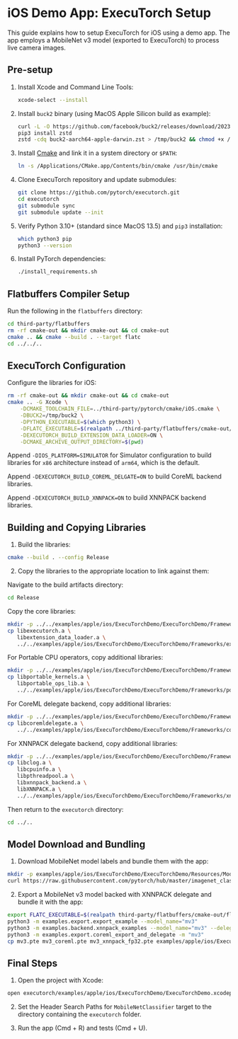 # iOS Demo App: ExecuTorch Setup

This guide explains how to setup ExecuTorch for iOS using a demo app. The app
employs a MobileNet v3 model (exported to ExecuTorch) to process live camera
images.

## Pre-setup

1. Install Xcode and Command Line Tools:

   ```bash
   xcode-select --install
   ```

2. Install `buck2` binary (using MacOS Apple Silicon build as example):

   ```bash
   curl -L -O https://github.com/facebook/buck2/releases/download/2023-07-18/buck2-aarch64-apple-darwin.zst
   pip3 install zstd
   zstd -cdq buck2-aarch64-apple-darwin.zst > /tmp/buck2 && chmod +x /tmp/buck2
   ```

3. Install [Cmake](cmake.org/download) and link it in a system directory or
   `$PATH`:

   ```bash
   ln -s /Applications/CMake.app/Contents/bin/cmake /usr/bin/cmake
   ```

4. Clone ExecuTorch repository and update submodules:

   ```bash
   git clone https://github.com/pytorch/executorch.git
   cd executorch
   git submodule sync
   git submodule update --init
   ```

5. Verify Python 3.10+ (standard since MacOS 13.5) and `pip3` installation:

   ```bash
   which python3 pip
   python3 --version
   ```

6. Install PyTorch dependencies:

   ```bash
   ./install_requirements.sh
   ```

## Flatbuffers Compiler Setup

Run the following in the `flatbuffers` directory:

```bash
cd third-party/flatbuffers
rm -rf cmake-out && mkdir cmake-out && cd cmake-out
cmake .. && cmake --build . --target flatc
cd ../../..
```

## ExecuTorch Configuration

Configure the libraries for iOS:

```bash
rm -rf cmake-out && mkdir cmake-out && cd cmake-out
cmake .. -G Xcode \
    -DCMAKE_TOOLCHAIN_FILE=../third-party/pytorch/cmake/iOS.cmake \
    -DBUCK2=/tmp/buck2 \
    -DPYTHON_EXECUTABLE=$(which python3) \
    -DFLATC_EXECUTABLE=$(realpath ../third-party/flatbuffers/cmake-out/flatc) \
    -DEXECUTORCH_BUILD_EXTENSION_DATA_LOADER=ON \
    -DCMAKE_ARCHIVE_OUTPUT_DIRECTORY=$(pwd)
```

Append `-DIOS_PLATFORM=SIMULATOR` for Simulator configuration to build libraries
for `x86` architecture instead of `arm64`, which is the default.

Append `-DEXECUTORCH_BUILD_COREML_DELGATE=ON` to build CoreML backend libraries.

Append `-DEXECUTORCH_BUILD_XNNPACK=ON` to build XNNPACK backend libraries.

## Building and Copying Libraries

1. Build the libraries:

```bash
cmake --build . --config Release
```

2. Copy the libraries to the appropriate location to link against them:

Navigate to the build artifacts directory:

```bash
cd Release
```

Copy the core libraries:

```bash
mkdir -p ../../examples/apple/ios/ExecuTorchDemo/ExecuTorchDemo/Frameworks/executorch/
cp libexecutorch.a \
   libextension_data_loader.a \
   ../../examples/apple/ios/ExecuTorchDemo/ExecuTorchDemo/Frameworks/executorch/
```

For Portable CPU operators, copy additional libraries:

```bash
mkdir -p ../../examples/apple/ios/ExecuTorchDemo/ExecuTorchDemo/Frameworks/portable/
cp libportable_kernels.a \
   libportable_ops_lib.a \
   ../../examples/apple/ios/ExecuTorchDemo/ExecuTorchDemo/Frameworks/portable/
```

For CoreML delegate backend, copy additional libraries:

```bash
mkdir -p ../../examples/apple/ios/ExecuTorchDemo/ExecuTorchDemo/Frameworks/coreml/
cp libcoremldelegate.a \
   ../../examples/apple/ios/ExecuTorchDemo/ExecuTorchDemo/Frameworks/coreml/
```

For XNNPACK delegate backend, copy additional libraries:

```bash
mkdir -p ../../examples/apple/ios/ExecuTorchDemo/ExecuTorchDemo/Frameworks/xnnpack/
cp libclog.a \
   libcpuinfo.a \
   libpthreadpool.a \
   libxnnpack_backend.a \
   libXNNPACK.a \
   ../../examples/apple/ios/ExecuTorchDemo/ExecuTorchDemo/Frameworks/xnnpack/
```

Then return to the `executorch` directory:

```bash
cd ../..
```

## Model Download and Bundling

1. Download MobileNet model labels and bundle them with the app:

```bash
mkdir -p examples/apple/ios/ExecuTorchDemo/ExecuTorchDemo/Resources/Models/MobileNet/
curl https://raw.githubusercontent.com/pytorch/hub/master/imagenet_classes.txt -o examples/apple/ios/ExecuTorchDemo/ExecuTorchDemo/Resources/Models/MobileNet/imagenet_classes.txt
```

2. Export a MobileNet v3 model backed with XNNPACK delegate and bundle it with
   the app:

```bash
export FLATC_EXECUTABLE=$(realpath third-party/flatbuffers/cmake-out/flatc)
python3 -m examples.export.export_example --model_name="mv3"
python3 -m examples.backend.xnnpack_examples --model_name="mv3" --delegate
python3 -m examples.export.coreml_export_and_delegate -m "mv3"
cp mv3.pte mv3_coreml.pte mv3_xnnpack_fp32.pte examples/apple/ios/ExecuTorchDemo/ExecuTorchDemo/Resources/Models/MobileNet/
```

## Final Steps

1. Open the project with Xcode:

```bash
open executorch/examples/apple/ios/ExecuTorchDemo/ExecuTorchDemo.xcodeproj
```

2. Set the Header Search Paths for `MobileNetClassifier` target to the directory
   containing the `executorch` folder.

3. Run the app (Cmd + R) and tests (Cmd + U).
